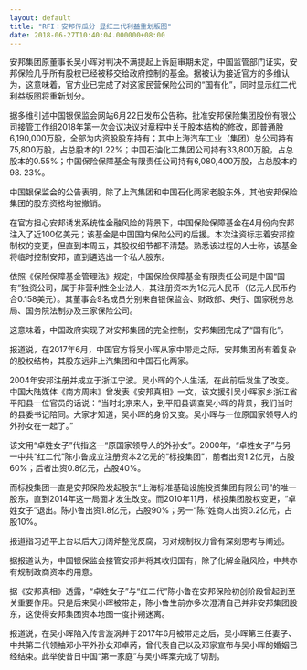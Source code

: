 ```yaml
---
layout: default
title: "RFI：安邦传瓜分 显红二代利益重划版图"
date: 2018-06-27T10:40:04.000000+08:00
---
```


安邦集团原董事长吴小晖对判决不满提起上诉庭审期未定，中国监管部门证实，安邦保险几乎所有股权已经被移交给政府控制的基金。据被认为接近官方的多维认为，这意味着，官方业已完成了对这家民营保险公司的“国有化”，同时显示红二代利益版图将重新划分。

据多维引述中国银保监会网站6月22日发布公告称，批准安邦保险集团股份有限公司接管工作组2018年第一次会议决议对章程中关于股本结构的修改，即普通股6,190,000万股，全部为内资股股东持有；其中上海汽车工业（集团）总公司持有75,800万股，占总股本的1.22%；中国石油化工集团公司持有33,800万股，占总股本的0.55%；中国保险保障基金有限责任公司持有6,080,400万股，占总股本的98. 23%。

中国银保监会的公告表明，除了上汽集团和中国石化两家老股东外，其他安邦保险集团的股东资格均被撤销。

在官方担心安邦诱发系统性金融风险的背景下，中国保险保障基金在4月份向安邦注入了近100亿美元；该基金是中国国内保险公司的后援。本次注资标志着安邦控制权的变更，但直到本周五，其股权细节都不清楚。熟悉该过程的人士称，该基金将临时控制安邦，直到遴选出一个私人股东。

依照《保险保障基金管理法》规定，中国保险保障基金有限责任公司是中国“国有”独资公司，属于非营利性企业法人，其注册资本为1亿元人民币（亿元人民币约合0.158美元）。其董事会9名成员分别来自银保监会、财政部、央行、国家税务总局、国务院法制办及三家保险公司。

这意味着，中国政府实现了对安邦集团的完全控制，安邦集团完成了“国有化”。

报道说，在2017年6月，中国官方将吴小晖从家中带走之际，安邦集团尚有着复杂的股权结构，其股东远非上汽集团和中国石化两家。

2004年安邦注册并成立于浙江宁波。吴小晖的个人生活，在此前后发生了改变。中国大陆媒体《南方周末》曾发表《安邦真相》一文，该文援引吴小晖家乡浙江省平阳县一位官员的话说：“当时北京来人，到平阳县调查吴小晖的背景，我们当时的县委书记陪同。大家才知道，吴小晖的身份又变。吴小晖与一位原国家领导人的外孙女在一起了。”

该文用“卓姓女子”代指这一“原国家领导人的外孙女”。2000年，“卓姓女子”与另一中共“红二代”陈小鲁成立注册资本2亿元的“标投集团”，前者出资1.2亿元，占股60%；后者出资0.8亿元，占股40%。

而标投集团一直是安邦保险发起股东“上海标准基础设施投资集团有限公司”的唯一股东，直到2014年这一局面才发生改变。而2010年11月，标投集团股权变更，“卓姓女子”退出。陈小鲁出资1.8亿元，占股90%；另一“陈”姓商人出资0.2亿元，占股10%。

报道指习近平上台以后大刀阔斧整党反腐，习对规制权力曾有深刻思考与阐述。

据报道认为，中国银保监会接管安邦并将其收归国有，除了化解金融风险，中共亦有规制政商资本的用意。

据《安邦真相》透露，“卓姓女子”与“红二代”陈小鲁在安邦保险初创阶段曾起到至关重要作用。只是后来吴小晖被带走，陈小鲁生前亦多次澄清自己并非安邦集团股东，这使得安邦集团资本地图一度扑朔迷离。

报道说，在吴小晖陷入传言漩涡并于2017年6月被带走之后，吴小晖第三任妻子、中共第二代领袖邓小平外孙女邓卓芮，曾代表自己以及邓家宣布与吴小晖的婚姻已经结束。此举使昔日中国“第一家庭”与吴小晖案完成了切割。

